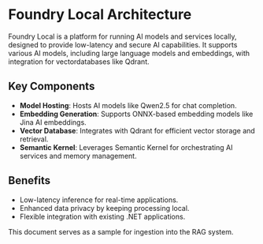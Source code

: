 # Foundry Local Architecture

Foundry Local is a platform for running AI models and services locally, designed to provide low-latency and secure AI capabilities. It supports various AI models, including large language models and embeddings, with integration for vectordatabases like Qdrant.

## Key Components
- **Model Hosting**: Hosts AI models like Qwen2.5 for chat completion.
- **Embedding Generation**: Supports ONNX-based embedding models like Jina AI embeddings.
- **Vector Database**: Integrates with Qdrant for efficient vector storage and retrieval.
- **Semantic Kernel**: Leverages Semantic Kernel for orchestrating AI services and memory management.

## Benefits
- Low-latency inference for real-time applications.
- Enhanced data privacy by keeping processing local.
- Flexible integration with existing .NET applications.

This document serves as a sample for ingestion into the RAG system.